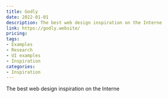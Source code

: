 ```yaml
---
title: Godly
date: 2022-01-01
description: The best web design inspiration on the Interne
link: https://godly.website/
pricing:
tags: 
- Examples
- Research
- UI examples
- Inspiration
categories:
- Inspiration
---
```


The best web design inspiration on the Interne